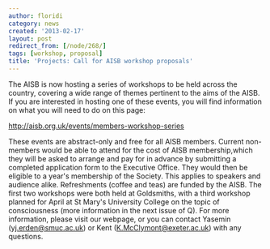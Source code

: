 ```yaml
---
author: floridi
category: news
created: '2013-02-17'
layout: post
redirect_from: [/node/268/]
tags: [workshop, proposal]
title: 'Projects: Call for AISB workshop proposals'
---
```

The AISB is now hosting a series of workshops to be held across the country,
covering a wide range of themes pertinent to the aims of the AISB. If you are
interested in hosting one of these events, you will find information on what
you will need to do on this page:

http://aisb.org.uk/events/members-workshop-series

These events are abstract-only and free for all AISB members. Current non-
members would be able to attend for the cost of AISB membership,which they
will be asked to arrange and pay for in advance by submitting a completed
application form to the Executive Office. They would then be eligible to a
year's membership of the Society. This applies to speakers and audience alike.
Refreshments (coffee and teas) are funded by the AISB. The first two workshops
were both held at Goldsmiths, with a third workshop planned for April at St
Mary's University College on the topic of consciousness (more information in
the next issue of Q). For more information, please visit our webpage, or you
can contact Yasemin (yj.erden@smuc.ac.uk) or Kent (K.McClymont@exeter.ac.uk)
with any questions.

